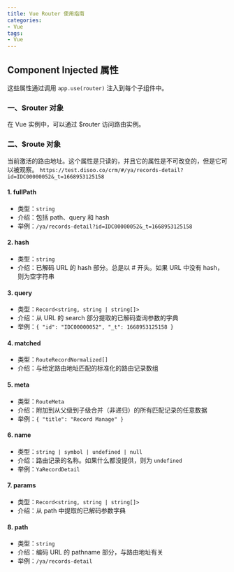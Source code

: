 ```yaml
---
title: Vue Router 使用指南
categories: 
- Vue
tags:
- Vue
---
```

## Component Injected 属性
这些属性通过调用 `app.use(router)` 注入到每个子组件中。

### 一、$router 对象
在 Vue 实例中，可以通过 $router 访问路由实例。

### 二、$route 对象
当前激活的路由地址。这个属性是只读的，并且它的属性是不可改变的，但是它可以被观察。
`https://test.disoo.co/crm/#/ya/records-detail?id=IDC00000052&_t=1668953125158`

#### 1. fullPath
* 类型：`string`
* 介绍：包括 path、query 和 hash
* 举例：`/ya/records-detail?id=IDC00000052&_t=1668953125158`

#### 2. hash
* 类型：`string`
* 介绍：已解码 URL 的 hash 部分。总是以 # 开头。如果 URL 中没有 hash，则为空字符串

#### 3. query
* 类型：`Record<string, string | string[]>`
* 介绍：从 URL 的 search 部分提取的已解码查询参数的字典
* 举例：`{ "id": "IDC00000052", "_t": 1668953125158 }`

#### 4. matched
* 类型：`RouteRecordNormalized[]`
* 介绍：与给定路由地址匹配的标准化的路由记录数组

#### 5. meta
* 类型：`RouteMeta`
* 介绍：附加到从父级到子级合并（非递归）的所有匹配记录的任意数据
* 举例：`{ "title": "Record Manage" }`

#### 6. name
* 类型：`string | symbol | undefined | null`
* 介绍：路由记录的名称。如果什么都没提供，则为 `undefined`
* 举例：`YaRecordDetail`

#### 7. params
* 类型：`Record<string, string | string[]>`
* 介绍：从 path 中提取的已解码参数字典

#### 8. path
* 类型：`string`
* 介绍：编码 URL 的 pathname 部分，与路由地址有关
* 举例：`/ya/records-detail`
